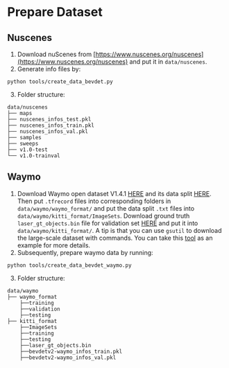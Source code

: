 # Prepare Dataset

## Nuscenes
1. Download nuScenes from [https://www.nuscenes.org/nuscenes](https://www.nuscenes.org/nuscenes) and put it in `data/nuscenes`.
2. Generate info files by:
```
python tools/create_data_bevdet.py
```
3. Folder structure:
```
data/nuscenes
├── maps
├── nuscenes_infos_test.pkl
├── nuscenes_infos_train.pkl
├── nuscenes_infos_val.pkl
├── samples
├── sweeps
├── v1.0-test
└── v1.0-trainval
```

## Waymo
1. Download Waymo open dataset V1.4.1 [HERE](https://waymo.com/open/download/) and its data split [HERE](https://drive.google.com/drive/folders/18BVuF_RYJF0NjZpt8SnfzANiakoRMf0o?usp=sharing). Then put `.tfrecord` files into corresponding folders in `data/waymo/waymo_format/` and put the data split `.txt` files 
into `data/waymo/kitti_format/ImageSets`. Download ground truth `laser_gt_objects.bin` file for validation set [HERE](https://storage.googleapis.com/waymo_open_dataset_v_1_3_1/validation/laser_gt_objects.bin) and put it into `data/waymo/kitti_format/`. A tip is that you can use `gsutil` to download the large-scale dataset with commands. 
You can take this [tool](https://github.com/RalphMao/Waymo-Dataset-Tool) as an example for more details. 
2. Subsequently, prepare waymo data by running:
```
python tools/create_data_bevdet_waymo.py
```
3. Folder structure:
```
data/waymo
├── waymo_format
    ├──training
    ├──validation
    ├──testing
├── kitti_format
    ├──ImageSets
    ├──training
    ├──testing
    ├──laser_gt_objects.bin
    ├──bevdetv2-waymo_infos_train.pkl
    ├──bevdetv2-waymo_infos_val.pkl
```